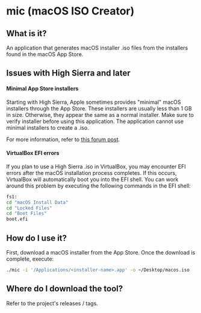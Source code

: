 # mic (macOS ISO Creator)

## What is it?
An application that generates macOS installer .iso files from the installers
found in the macOS App Store.

## Issues with High Sierra and later

#### Minimal App Store installers
Starting with High Sierra, Apple sometimes provides "minimal" macOS installers
through the App Store. These installers are usually less than 1 GB in size.
Otherwise, they appear the same as a normal installer. Make sure to verify
installer before using this application. The application cannot use minimal
installers to create a .iso.

For more information, refer to [this forum post](https://www.jamf.com/jamf-nation/discussions/25519/macos-high-sierra-10-13-0-where-to-download-full-installer).

#### VirtualBox EFI errors
If you plan to use a High Sierra .iso in VirtualBox, you may encounter EFI
errors after the macOS installation process completes. If this occurs,
VirtualBox will automatically boot you into the EFI shell. You can work around
this problem by executing the following commands in the EFI shell:

```bash
fs1:
cd "macOS Install Data"
cd "Locked Files"
cd "Boot Files"
boot.efi
```

## How do I use it?
First, download a macOS installer from the App Store. Once the download is
complete, execute:

```bash
./mic -i '/Applications/<installer-name>.app' -o ~/Desktop/macos.iso
```

## Where do I download the tool?
Refer to the project's releases / tags.
